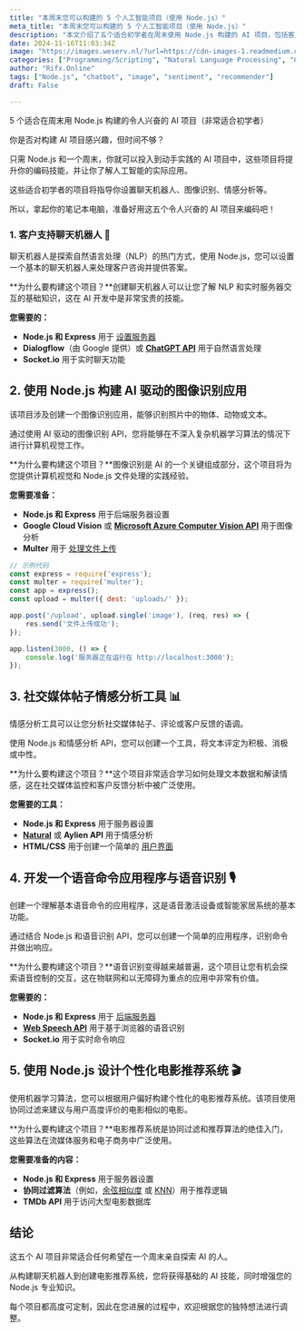 ```yaml
---
title: "本周末您可以构建的 5 个人工智能项目（使用 Node.js）"
meta_title: "本周末您可以构建的 5 个人工智能项目（使用 Node.js）"
description: "本文介绍了五个适合初学者在周末使用 Node.js 构建的 AI 项目，包括客户支持聊天机器人、图像识别应用、社交媒体情感分析工具、语音命令应用程序和个性化电影推荐系统。这些项目旨在提升编码技能并了解人工智能的实际应用，适合希望亲自探索 AI 的开发者。每个项目都提供了所需的技术栈和工具，鼓励开发者根据个人创意进行调整。"
date: 2024-11-16T11:03:34Z
image: "https://images.weserv.nl/?url=https://cdn-images-1.readmedium.com/v2/resize:fit:800/0*x9ezYQZawlG0DRV6"
categories: ["Programming/Scripting", "Natural Language Processing", "Computer Vision"]
author: "Rifx.Online"
tags: ["Node.js", "chatbot", "image", "sentiment", "recommender"]
draft: False

---
```


5 个适合在周末用 Node.js 构建的令人兴奋的 AI 项目（非常适合初学者）



你是否对构建 AI 项目感兴趣，但时间不够？

只需 Node.js 和一个周末，你就可以投入到动手实践的 AI 项目中，这些项目将提升你的编码技能，并让你了解人工智能的实际应用。

这些适合初学者的项目将指导你设置聊天机器人、图像识别、情感分析等。

所以，拿起你的笔记本电脑，准备好用这五个令人兴奋的 AI 项目来编码吧！

### 1\. 客户支持聊天机器人 🤖

聊天机器人是探索自然语言处理（NLP）的热门方式，使用 Node.js，您可以设置一个基本的聊天机器人来处理客户咨询并提供答案。

**为什么要构建这个项目？**创建聊天机器人可以让您了解 NLP 和实时服务器交互的基础知识，这在 AI 开发中是非常宝贵的技能。

**您需要的：**

* **Node.js 和 Express** 用于 [设置服务器](https://expressjs.com/)
* **Dialogflow**（由 Google 提供）或 [**ChatGPT API**](https://platform.openai.com/docs/api-reference/introduction) 用于自然语言处理
* **Socket.io** 用于实时聊天功能

## 2. 使用 Node.js 构建 AI 驱动的图像识别应用

该项目涉及创建一个图像识别应用，能够识别照片中的物体、动物或文本。

通过使用 AI 驱动的图像识别 API，您将能够在不深入复杂机器学习算法的情况下进行计算机视觉工作。

**为什么要构建这个项目？**图像识别是 AI 的一个关键组成部分，这个项目将为您提供计算机视觉和 Node.js 文件处理的实践经验。

**您需要准备：**

* **Node.js 和 Express** 用于后端服务器设置
* **Google Cloud Vision** 或 [**Microsoft Azure Computer Vision API**](https://azure.microsoft.com/en-us/services/cognitive-services/computer-vision/) 用于图像分析
* **Multer** 用于 [处理文件上传](https://www.npmjs.com/package/multer)

```javascript
// 示例代码
const express = require('express');
const multer = require('multer');
const app = express();
const upload = multer({ dest: 'uploads/' });

app.post('/upload', upload.single('image'), (req, res) => {
    res.send('文件上传成功');
});

app.listen(3000, () => {
    console.log('服务器正在运行在 http://localhost:3000');
});
```

## 3\. 社交媒体帖子情感分析工具 📊

情感分析工具可以让您分析社交媒体帖子、评论或客户反馈的语调。

使用 Node.js 和情感分析 API，您可以创建一个工具，将文本评定为积极、消极或中性。

**为什么要构建这个项目？**这个项目非常适合学习如何处理文本数据和解读情感，这在社交媒体监控和客户反馈分析中被广泛使用。

**您需要的工具：**

* **Node.js 和 Express** 用于服务器设置
* [**Natural**](https://github.com/NaturalNode/natural) 或 **Aylien API** 用于情感分析
* **HTML/CSS** 用于创建一个简单的 [用户界面](https://developer.mozilla.org/en-US/docs/Learn/HTML)

## 4\. 开发一个语音命令应用程序与语音识别 🎙️

创建一个理解基本语音命令的应用程序，这是语音激活设备或智能家居系统的基本功能。

通过结合 Node.js 和语音识别 API，您可以创建一个简单的应用程序，识别命令并做出响应。

**为什么要构建这个项目？**语音识别变得越来越普遍，这个项目让您有机会探索语音控制的交互，这在物联网和以无障碍为重点的应用中非常有价值。

**您需要的：**

* **Node.js 和 Express** 用于 [后端服务器](https://expressjs.com/)
* [**Web Speech API**](https://developer.mozilla.org/en-US/docs/Web/API/Web_Speech_API) 用于基于浏览器的语音识别
* **Socket.io** 用于实时命令响应

## 5\. 使用 Node.js 设计个性化电影推荐系统 🎬

使用机器学习算法，您可以根据用户偏好构建个性化的电影推荐系统。该项目使用协同过滤来建议与用户高度评价的电影相似的电影。

**为什么要构建这个项目？**电影推荐系统是协同过滤和推荐算法的绝佳入门，这些算法在流媒体服务和电子商务中广泛使用。

**您需要准备的内容：**

* **Node.js 和 Express** 用于服务器设置
* **协同过滤算法**（例如，[余弦相似度](https://en.wikipedia.org/wiki/Cosine_similarity) 或 [KNN](https://en.wikipedia.org/wiki/K-nearest_neighbors_algorithm)）用于推荐逻辑
* **TMDb API** 用于访问大型电影数据库

## 结论

这五个 AI 项目非常适合任何希望在一个周末亲自探索 AI 的人。

从构建聊天机器人到创建电影推荐系统，您将获得基础的 AI 技能，同时增强您的 Node.js 专业知识。

每个项目都高度可定制，因此在您进展的过程中，欢迎根据您的独特想法进行调整。



